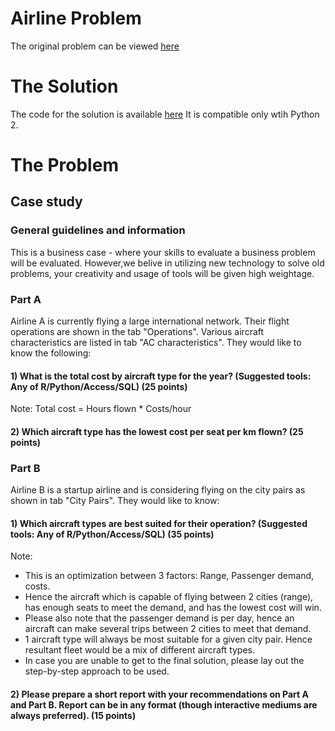# Airline Problem
The original problem can be viewed [here](case_study.xlsx)

# The Solution
The code for the solution is available [here](solution.py)
It is compatible only wtih Python 2.

# The Problem
## Case study

### General guidelines and information
This is a business case - where your skills to evaluate a business problem will be evaluated.
However,we belive in utilizing new technology to solve old problems, your creativity and usage of tools will be given high weightage.

### Part A
Airline A is currently flying a large international network. Their flight operations are shown in the tab "Operations". Various aircraft characteristics are listed in tab "AC characteristics". They would like to know the following:

#### 1) What is the total cost by aircraft type for the year? (Suggested tools: Any of R/Python/Access/SQL) (25 points)
Note: Total cost = Hours flown * Costs/hour

#### 2) Which aircraft type  has the lowest cost per seat per km flown? (25 points)

### Part B
Airline B is a startup airline and is considering flying on the city pairs as shown in tab "City Pairs". They would like to know:

#### 1) Which aircraft types are best suited for their operation?  (Suggested tools: Any of R/Python/Access/SQL) (35 points)

Note:

- This is an optimization between 3 factors: Range, Passenger demand, costs.
- Hence the aircraft which is capable of flying between 2 cities (range), has enough seats to meet the demand, and has the lowest cost will win.
- Please also note that the passenger demand is per day, hence an aircraft can make several trips between 2 cities to meet that demand.
- 1 aircraft type will always be most suitable for a given city pair. Hence resultant fleet would be a mix of different aircraft types.
- In case you are unable to get to the final solution, please lay out the step-by-step approach to be used.

#### 2) Please prepare a short report with your recommendations on Part A and Part B. Report can be in any format (though interactive mediums are always preferred). (15 points)
